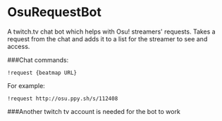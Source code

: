 OsuRequestBot
=============

A twitch.tv chat bot which helps with Osu! streamers' requests. Takes a request from the chat and adds it to a list for the streamer to see and access.

###Chat commands:

	!request {beatmap URL}
	
For example:

	!request http://osu.ppy.sh/s/112408
	
###Another twitch tv account is needed for the bot to work
